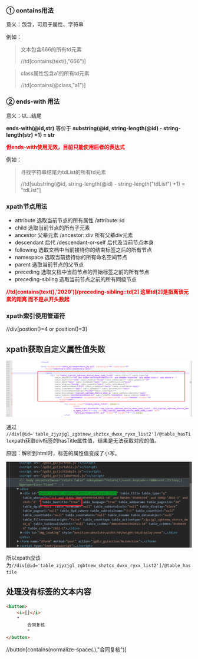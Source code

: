 ### ① 	contains用法

意义：包含，可用于属性、字符串

例如：

> 文本包含666的所有td元素
>
> //td[contains(text(),"666")]

> class属性包含a1的所有td元素
>
> //td[contains(@class,"a1")]

### ②	ends-with 用法

意义：以...结尾

**ends-with(@id,str)** 等价于 **substring(@id, string-length(@id) - string-length(str) +1) = str**

**<font color='red'>但ends-with使用无效，目前只能使用后者的表达式</font>**

例如：

> 寻找字符串结尾为tdList的所有td元素
>
> //td[substring(@id, string-length(@id) - string-length("tdList") +1) = "tdList"]

### xpath节点用法

- attribute 选取当前节点的所有属性    /attribute::id
- child  选取当前节点的所有子元素
- ancestor 父辈元素   /ancestor::div  所有父辈div元素
- descendant 后代 /descendant-or-self 后代及当前节点本身
- following  选取文档中当前接待你的结束标签之后的所有节点
- namespace 选取当前接待你的所有命名空间节点
- parent  选取当前节点的父节点
- preceding  选取文档中当前节点的开始标签之前的所有节点
- preceding-sibling 选取当前节点之前的所有同级节点

**<font color='red'>//td[contains(text(),'2020')]/preceding-sibling::td[2] 这里td[2]是指离该元素的距离
而不是从开头数起</font>**

### xpath索引使用管道符

//div[postion()=4 or position()=3]



## xpath获取自定义属性值失败

![image-20220513115246141](images/image-20220513115246141.png)

通过 `//div[@id='table_zjyzjgl_zgbtnew_shztcx_dwxx_ryxx_list2']/@table_hasTile`xpath获取div标签的hasTitle属性值，结果是无法获取对应的值。

原因：解析到html时，标签的属性值变成了小写。

![image-20220513115443068](images/image-20220513115443068.png)

所以xpath应该为`//div[@id='table_zjyzjgl_zgbtnew_shztcx_dwxx_ryxx_list2']/@table_hastile`



## 处理没有标签的文本内容

```html
<button>
    <i>[]</i>
    "	
    	合同复核
    	"
</button>
```



//button[contains(normalize-space(.),"合同复核")]
